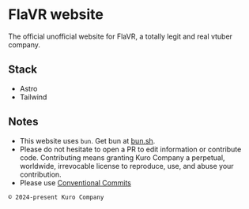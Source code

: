 # FlaVR website

The official unofficial website for FlaVR, a totally legit and real vtuber company.

## Stack
- Astro
- Tailwind

## Notes
- This website uses `bun`. Get bun at [bun.sh](bun.sh).
- Please do not hesitate to open a PR to edit information or contribute code. Contributing means granting Kuro Company a perpetual, worldwide, irrevocable license to reproduce, use, and abuse your contribution.
- Please use [Conventional Commits](https://www.conventionalcommits.org/)

`© 2024-present Kuro Company`
